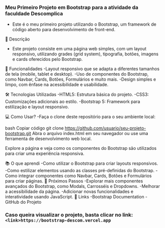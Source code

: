 ### Meu Primeiro Projeto em Bootstrap para a atividade da faculdade Descomplica
- Este é o meu primeiro projeto utilizando o Bootstrap, um framework de código aberto para desenvolvimento de front-end. 

📄  Descrição
 - Este projeto consiste em uma página web simples, com um layout responsivo, utilizando grades (grid system), tipografia, botões, imagens e cards oferecidos pelo Bootstrap. 

🎯 Funcionalidades
-Layout responsivo que se adapta a diferentes tamanhos de tela (mobile, tablet e desktop).
-Uso de componentes do Bootstrap, como Navbar, Cards, Botões, Formulários e muito mais.
-Design simples e limpo, com ênfase na acessibilidade e usabilidade.

🛠️ Tecnologias Utilizadas
-HTML5: Estrutura básica do projeto.
-CSS3: Customizações adicionais ao estilo.
-Bootstrap 5: Framework para estilização e layout responsivo.

💻 Como Usar?
-Faça o clone deste repositório para o seu ambiente local:

bash
Copiar código
git clone https://github.com/usuario/seu-projeto-bootstrap.git
Abra o arquivo index.html em seu navegador ou use uma ferramenta de desenvolvimento web local.

Explore a página e veja como os componentes do Bootstrap são utilizados para criar uma experiência responsiva.

📚 O que aprendi
-Como utilizar o Bootstrap para criar layouts responsivos.
-Como estilizar elementos usando as classes pré-definidas do Bootstrap.
-Como integrar componentes como Navbar, Cards, Botões e Formulários para criar páginas.
🚀 Próximos Passos
-Explorar mais componentes avançados do Bootstrap, como Modals, Carrosséis e Dropdowns.
-Melhorar a acessibilidade da página.
-Adicionar novas funcionalidades e interatividade usando JavaScript.
🔗 Links
-Bootstrap Documentation
-GitHub do Projeto


### Caso queira visualizar o projeto, basta clicar no link: `<link>https://bootstrap-descom.vercel.app` 
